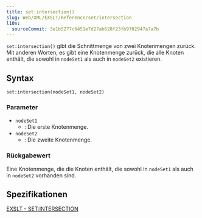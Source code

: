```yaml
---
title: set:intersection()
slug: Web/XML/EXSLT/Reference/set/intersection
l10n:
  sourceCommit: 3e1b5277c6451e7d27ab628f23fb9702947a7a7b
---
```


`set:intersection()` gibt die Schnittmenge von zwei Knotenmengen zurück. Mit anderen Worten, es gibt eine Knotenmenge zurück, die alle Knoten enthält, die sowohl in `nodeSet1` als auch in `nodeSet2` existieren.

## Syntax

```plain
set:intersection(nodeSet1, nodeSet2)
```

### Parameter

- `nodeSet1`
  - : Die erste Knotenmenge.
- `nodeSet2`
  - : Die zweite Knotenmenge.

### Rückgabewert

Eine Knotenmenge, die die Knoten enthält, die sowohl in `nodeSet1` als auch in `nodeSet2` vorhanden sind.

## Spezifikationen

[EXSLT - SET:INTERSECTION](https://exslt.github.io/set/functions/intersection/index.html)
